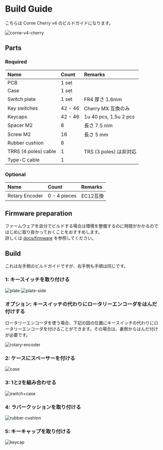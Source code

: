 # Build Guide
こちらは Corne Cherry v4 のビルドガイドになります。

![corne-v4-cherry](https://github.com/foostan/crkbd/assets/736191/c6090d53-67b6-45b5-86c1-1af6214ea392)

## Parts

### Required

| Name                 | Count   | Remarks               |
|:---------------------|:--------|:----------------------|
| PCB                  | 1 set   |                       |
| Case                 | 1 set   |                       |
| Switch plate         | 1 set   | FR4 厚さ 1.6mm          |
| Key switches         | 42 - 46 | Cherry MX 互換のみ        |
| Keycaps              | 42 - 46 | 1u 40 pcs, 1.5u 2 pcs |
| Spacer M2            | 8       | 長さ 7.5 mm             |
| Screw M2             | 16      | 長さ 5 mm               |
| Rubber cushion       | 8       |                       |
| TRRS (4 poles) cable | 1       | TRS (3 poles) は非対応    |
| Type-C cable         | 1       |                       |

### Optional

| Name           | Count        | Remarks |
|:---------------|:-------------|:--------|
| Rotary Encoder | 0 - 4 pieces | EC12互換  |

## Firmware preparation

ファームウェアを自分でビルドする場合は環境を整備するのに時間がかかるのではじめに取り掛かっておくことをおすすめします。\
詳しくは [docs/firmware](../../firmware/firmware_jp.md) を参照してください。

## Build
これは左手側のビルドガイドですが、右手側も手順は同じです。

### 1: キースイッチを取り付ける
![plate](https://github.com/foostan/crkbd/assets/736191/75dd4beb-b4fb-4e56-8af3-b4eb736894b7)
![plate-side](https://github.com/foostan/crkbd/assets/736191/ef7cdc65-37f3-4dcc-b5ad-cbbe1440a30d)

### オプション: キースイッチの代わりにロータリーエンコーダをはんだ付けする
ロータリーエンコーダを使う場合、下記の図の位置にキースイッチの代わりにロータリーエンコーダを付けることができます。その場合は、裏側からはんだ付けが必要です。

![rotary-encoder](https://github.com/foostan/crkbd/assets/736191/dd2eb79a-d223-45d2-84fd-331e9f582b5a)

### 2: ケースにスペーサーを付ける
![case](https://github.com/foostan/crkbd/assets/736191/3f295698-29c5-4ed4-9973-3297876a9fc3)

### 3: 1と2を組み合わせる
![switch+case](https://github.com/foostan/crkbd/assets/736191/fd7c2c36-7dea-4c04-a5a5-eee332187a9e)

### 4: ラバークッションを取り付ける
![rubber-cushion](https://github.com/foostan/crkbd/assets/736191/b74e9650-e709-4246-b35d-f8e0b8ebc646)

### 5: キーキャップを取り付ける
![keycap](https://github.com/foostan/crkbd/assets/736191/9a964932-a798-4377-b4c9-59cb2f1bfc5d)
